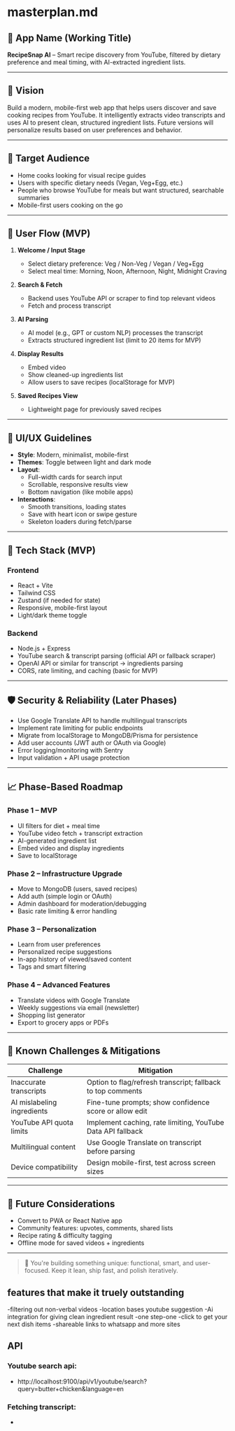 # masterplan.md

## 🧠 App Name (Working Title)
**RecipeSnap AI** – Smart recipe discovery from YouTube, filtered by dietary preference and meal timing, with AI-extracted ingredient lists.

---

## 🌟 Vision

Build a modern, mobile-first web app that helps users discover and save cooking recipes from YouTube. It intelligently extracts video transcripts and uses AI to present clean, structured ingredient lists. Future versions will personalize results based on user preferences and behavior.

---

## 👥 Target Audience

- Home cooks looking for visual recipe guides  
- Users with specific dietary needs (Vegan, Veg+Egg, etc.)  
- People who browse YouTube for meals but want structured, searchable summaries  
- Mobile-first users cooking on the go

---

## 🧭 User Flow (MVP)

1. **Welcome / Input Stage**
   - Select dietary preference: Veg / Non-Veg / Vegan / Veg+Egg
   - Select meal time: Morning, Noon, Afternoon, Night, Midnight Craving

2. **Search & Fetch**
   - Backend uses YouTube API or scraper to find top relevant videos
   - Fetch and process transcript

3. **AI Parsing**
   - AI model (e.g., GPT or custom NLP) processes the transcript
   - Extracts structured ingredient list (limit to 20 items for MVP)

4. **Display Results**
   - Embed video
   - Show cleaned-up ingredients list
   - Allow users to save recipes (localStorage for MVP)

5. **Saved Recipes View**
   - Lightweight page for previously saved recipes

---

## 🎨 UI/UX Guidelines

- **Style**: Modern, minimalist, mobile-first
- **Themes**: Toggle between light and dark mode
- **Layout**:
  - Full-width cards for search input
  - Scrollable, responsive results view
  - Bottom navigation (like mobile apps)
- **Interactions**:
  - Smooth transitions, loading states
  - Save with heart icon or swipe gesture
  - Skeleton loaders during fetch/parse

---

## 🔧 Tech Stack (MVP)

### Frontend
- React + Vite
- Tailwind CSS
- Zustand (if needed for state)
- Responsive, mobile-first layout
- Light/dark theme toggle

### Backend
- Node.js + Express
- YouTube search & transcript parsing (official API or fallback scraper)
- OpenAI API or similar for transcript → ingredients parsing
- CORS, rate limiting, and caching (basic for MVP)

---

## 🛡️ Security & Reliability (Later Phases)

- Use Google Translate API to handle multilingual transcripts
- Implement rate limiting for public endpoints
- Migrate from localStorage to MongoDB/Prisma for persistence
- Add user accounts (JWT auth or OAuth via Google)
- Error logging/monitoring with Sentry
- Input validation + API usage protection

---

## 📈 Phase-Based Roadmap

### Phase 1 – MVP
- UI filters for diet + meal time
- YouTube video fetch + transcript extraction
- AI-generated ingredient list
- Embed video and display ingredients
- Save to localStorage

### Phase 2 – Infrastructure Upgrade
- Move to MongoDB (users, saved recipes)
- Add auth (simple login or OAuth)
- Admin dashboard for moderation/debugging
- Basic rate limiting & error handling

### Phase 3 – Personalization
- Learn from user preferences
- Personalized recipe suggestions
- In-app history of viewed/saved content
- Tags and smart filtering

### Phase 4 – Advanced Features
- Translate videos with Google Translate
- Weekly suggestions via email (newsletter)
- Shopping list generator
- Export to grocery apps or PDFs

---

## 🚧 Known Challenges & Mitigations

| Challenge                         | Mitigation |
|----------------------------------|------------|
| Inaccurate transcripts           | Option to flag/refresh transcript; fallback to top comments |
| AI mislabeling ingredients       | Fine-tune prompts; show confidence score or allow edit |
| YouTube API quota limits         | Implement caching, rate limiting, YouTube Data API fallback |
| Multilingual content             | Use Google Translate on transcript before parsing |
| Device compatibility             | Design mobile-first, test across screen sizes |

---

## 💬 Future Considerations

- Convert to PWA or React Native app
- Community features: upvotes, comments, shared lists
- Recipe rating & difficulty tagging
- Offline mode for saved videos + ingredients

---

> 🚀 You're building something unique: functional, smart, and user-focused. Keep it lean, ship fast, and polish iteratively.

## features that make it truely outstanding 
-filtering out non-verbal videos
-location bases youtube suggestion
-Ai integration for giving clean ingredient result
-one step-one -click to get your next dish items 
-shareable links to whatsapp and more sites

## API 
### Youtube search api: 
- http://localhost:9100/api/v1/youtube/search?query=butter+chicken&language=en

### Fetching transcript:
-